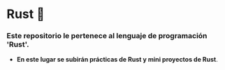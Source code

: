 # Rust 🦀

### Este repositorio le pertenece al lenguaje de programación 'Rust'.

- **En este lugar se subirán prácticas de Rust y mini proyectos de Rust**.
